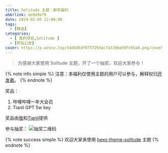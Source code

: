 ```yaml
---
title: Solitude 主题：新年福利
abbrlink: ee9e8e70
date: 2024-02-05 12:00:00
tags:
  - [精选]
categories:
  - [ 我的项目,Solitude ]
  - [网站公告]
cover: https://p.wzsco.top/54d605df9757293ac7a330ba50fc65a0.png/cover
---
```


> 为感谢大家使用 Solitude 主题，开了一个抽奖，欢迎大家参与！

{% note info simple %}
注意：本福利仅使用主题的用户可以参与，解释权归[开发者](https://github.com/wleelw)。
{% endnote %}

奖品：

1. 哔哩哔哩一年大会员
2. Tianli GPT 5w key

奖品由[我](https://github.com/wleelw)和[Tianli](https://github.com/Tianli0)提供

参与抽奖：
![抽奖二维码](https://p.wzsco.top/91ea90253178089d4579d97a1cee72fe.jpg/blogimg)

{% note success simple %}
欢迎大家来使用 [hexo-theme-solitude](https://github.com/wleelw/hexo-theme-solitude) 主题
{% endnote %}